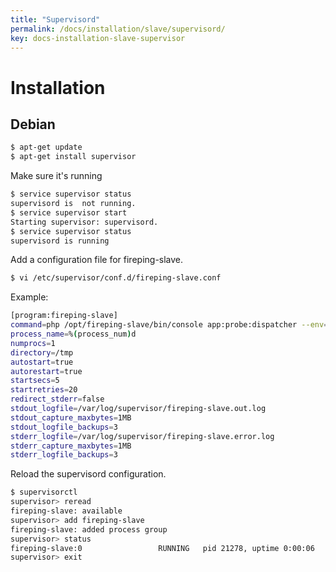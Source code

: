 ```yaml
---
title: "Supervisord"
permalink: /docs/installation/slave/supervisord/
key: docs-installation-slave-supervisor
---
```


# Installation

## Debian

```bash
$ apt-get update
$ apt-get install supervisor
```

Make sure it's running

```bash
$ service supervisor status
supervisord is  not running.
$ service supervisor start
Starting supervisor: supervisord.
$ service supervisor status
supervisord is running
```

Add a configuration file for fireping-slave.

```bash
$ vi /etc/supervisor/conf.d/fireping-slave.conf
```

Example:

```bash
[program:fireping-slave]
command=php /opt/fireping-slave/bin/console app:probe:dispatcher --env=slave
process_name=%(process_num)d
numprocs=1
directory=/tmp
autostart=true
autorestart=true
startsecs=5
startretries=20
redirect_stderr=false
stdout_logfile=/var/log/supervisor/fireping-slave.out.log
stdout_capture_maxbytes=1MB
stdout_logfile_backups=3
stderr_logfile=/var/log/supervisor/fireping-slave.error.log
stderr_capture_maxbytes=1MB
stderr_logfile_backups=3
```

Reload the supervisord configuration.

```bash
$ supervisorctl
supervisor> reread
fireping-slave: available
supervisor> add fireping-slave
fireping-slave: added process group
supervisor> status
fireping-slave:0                 RUNNING   pid 21278, uptime 0:00:06
supervisor> exit
```